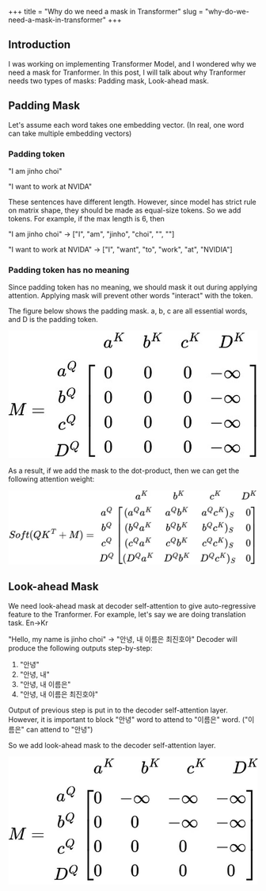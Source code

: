 +++
title = "Why do we need a mask in Transformer"
slug = "why-do-we-need-a-mask-in-transformer"
+++

## Introduction
I was working on implementing Transformer Model, and I wondered why we need a mask for Tranformer. In this post, I will talk about why Tranformer needs two types of masks: Padding mask, Look-ahead mask.

## Padding Mask
Let's assume each word takes one embedding vector. (In real, one word can take multiple embedding vectors)

### Padding token
"I am jinho choi"

"I want to work at NVIDA"

These sentences have different length. However, since model has strict rule on matrix shape, they should be made as equal-size tokens. So we add <PAD> tokens. For example, if the max length is 6, then

"I am jinho choi" -> ["I", "am", "jinho", "choi", "<PAD>", "<PAD>"]

"I want to work at NVIDA" -> ["I", "want", "to", "work", "at", "NVIDIA"]

### Padding token has no meaning
Since padding token has no meaning, we should mask it out during applying attention. Applying mask will prevent other words "interact" with the <PAD> token.

The figure below shows the padding mask. a, b, c are all essential words, and D is the padding token.

<img src="padding-mask.png" alt="padding mask">

As a result, if we add the mask to the dot-product, then we can get the following attention weight:

<img src="attention-weight-after-padding-mask.png" alt="attention weight after padding mask">

## Look-ahead Mask
We need look-ahead mask at decoder self-attention to give auto-regressive feature to the Tranformer. For example, let's say we are doing translation task. En->Kr

"Hello, my name is jinho choi" -> "안녕, 내 이름은 최진호야"
Decoder will produce the following outputs step-by-step:
1. "안녕"
2. "안녕, 내"
3. "안녕, 내 이름은"
4. "안녕, 내 이름은 최진호야"

Output of previous step is put in to the decoder self-attention layer. However, it is important to block "안녕" word to attend to "이름은" word. ("이름은" can attend to "안녕")

So we add look-ahead mask to the decoder self-attention layer.

<img src="lookahead-mask.png" alt="lookahead mask">
